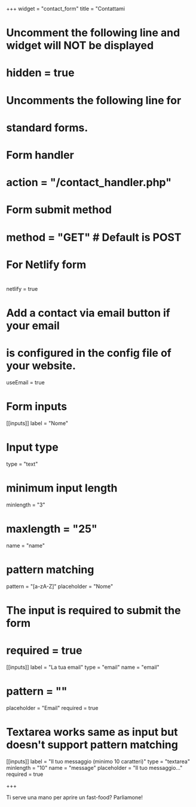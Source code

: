 +++
widget = "contact_form"
title = "Contattami 

# Uncomment the following line and widget will NOT be displayed
# hidden = true

# Uncomments the following line for
# standard forms.
#
# Form handler
# action = "/contact_handler.php"
# Form submit method
# method = "GET" # Default is POST

# For Netlify form
#
netlify = true

# Add a contact via email button if your email
# is configured in the config file of your website.
useEmail = true

# Form inputs
[[inputs]]
label = "Nome"
# Input type
type = "text"
# minimum input length
minlength = "3"
# maxlength = "25"
name = "name"
# pattern matching
pattern = "[a-zA-Z]"
placeholder = "Nome"
# The input is required to submit the form
# required = true

[[inputs]]
label = "La tua email"
type = "email"
name = "email"
# pattern = ""
placeholder = "Email"
required = true

# Textarea works same as input but doesn't support pattern matching
[[inputs]]
label = "Il tuo messaggio (minimo 10 caratteri)"
type = "textarea"
minlength = "10"
name = "message"
placeholder = "Il tuo messaggio..."
required = true

+++

Ti serve una mano per aprire un fast-food?
Parliamone!
